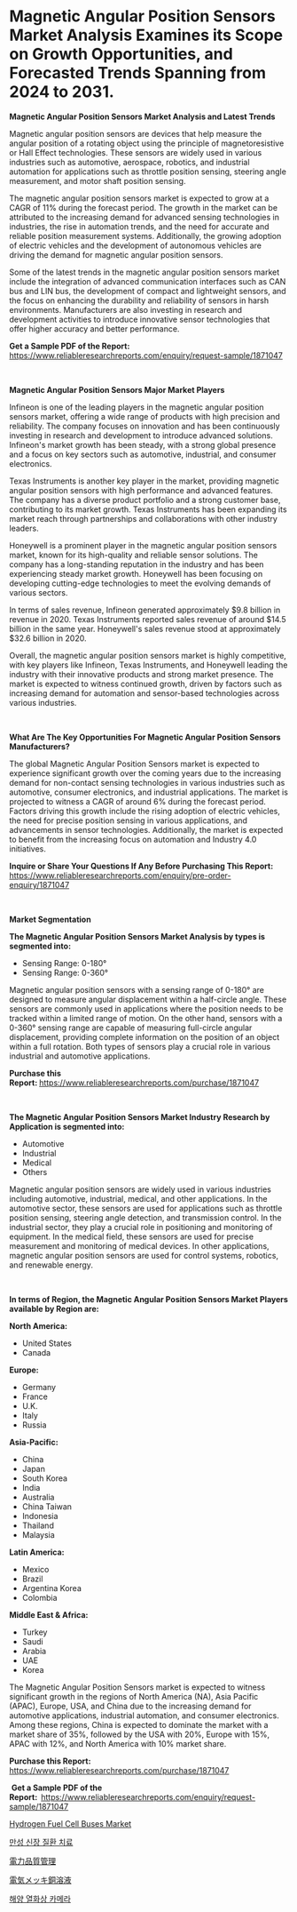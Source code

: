 <p><h1>Magnetic Angular Position Sensors Market Analysis Examines its Scope on Growth Opportunities, and Forecasted Trends Spanning from 2024 to 2031.</h1></p><p><strong>Magnetic Angular Position Sensors Market Analysis and Latest Trends</strong></p>
<p><p>Magnetic angular position sensors are devices that help measure the angular position of a rotating object using the principle of magnetoresistive or Hall Effect technologies. These sensors are widely used in various industries such as automotive, aerospace, robotics, and industrial automation for applications such as throttle position sensing, steering angle measurement, and motor shaft position sensing.</p><p>The magnetic angular position sensors market is expected to grow at a CAGR of 11% during the forecast period. The growth in the market can be attributed to the increasing demand for advanced sensing technologies in industries, the rise in automation trends, and the need for accurate and reliable position measurement systems. Additionally, the growing adoption of electric vehicles and the development of autonomous vehicles are driving the demand for magnetic angular position sensors.</p><p>Some of the latest trends in the magnetic angular position sensors market include the integration of advanced communication interfaces such as CAN bus and LIN bus, the development of compact and lightweight sensors, and the focus on enhancing the durability and reliability of sensors in harsh environments. Manufacturers are also investing in research and development activities to introduce innovative sensor technologies that offer higher accuracy and better performance.</p></p>
<p><strong>Get a Sample PDF of the Report:&nbsp;</strong> <a href="https://www.reliableresearchreports.com/enquiry/request-sample/1871047">https://www.reliableresearchreports.com/enquiry/request-sample/1871047</a></p>
<p>&nbsp;</p>
<p><strong>Magnetic Angular Position Sensors Major Market Players</strong></p>
<p><p>Infineon is one of the leading players in the magnetic angular position sensors market, offering a wide range of products with high precision and reliability. The company focuses on innovation and has been continuously investing in research and development to introduce advanced solutions. Infineon's market growth has been steady, with a strong global presence and a focus on key sectors such as automotive, industrial, and consumer electronics.</p><p>Texas Instruments is another key player in the market, providing magnetic angular position sensors with high performance and advanced features. The company has a diverse product portfolio and a strong customer base, contributing to its market growth. Texas Instruments has been expanding its market reach through partnerships and collaborations with other industry leaders.</p><p>Honeywell is a prominent player in the magnetic angular position sensors market, known for its high-quality and reliable sensor solutions. The company has a long-standing reputation in the industry and has been experiencing steady market growth. Honeywell has been focusing on developing cutting-edge technologies to meet the evolving demands of various sectors.</p><p>In terms of sales revenue, Infineon generated approximately $9.8 billion in revenue in 2020. Texas Instruments reported sales revenue of around $14.5 billion in the same year. Honeywell's sales revenue stood at approximately $32.6 billion in 2020.</p><p>Overall, the magnetic angular position sensors market is highly competitive, with key players like Infineon, Texas Instruments, and Honeywell leading the industry with their innovative products and strong market presence. The market is expected to witness continued growth, driven by factors such as increasing demand for automation and sensor-based technologies across various industries.</p></p>
<p>&nbsp;</p>
<p><strong>What Are The Key Opportunities For Magnetic Angular Position Sensors Manufacturers?</strong></p>
<p><p>The global Magnetic Angular Position Sensors market is expected to experience significant growth over the coming years due to the increasing demand for non-contact sensing technologies in various industries such as automotive, consumer electronics, and industrial applications. The market is projected to witness a CAGR of around 6% during the forecast period. Factors driving this growth include the rising adoption of electric vehicles, the need for precise position sensing in various applications, and advancements in sensor technologies. Additionally, the market is expected to benefit from the increasing focus on automation and Industry 4.0 initiatives.</p></p>
<p><strong>Inquire or Share Your Questions If Any Before Purchasing This Report:</strong> <a href="https://www.reliableresearchreports.com/enquiry/pre-order-enquiry/1871047">https://www.reliableresearchreports.com/enquiry/pre-order-enquiry/1871047</a></p>
<p>&nbsp;</p>
<p><strong>Market Segmentation</strong></p>
<p><strong>The Magnetic Angular Position Sensors Market Analysis by types is segmented into:</strong></p>
<p><ul><li>Sensing Range: 0-180°</li><li>Sensing Range: 0-360°</li></ul></p>
<p><p>Magnetic angular position sensors with a sensing range of 0-180° are designed to measure angular displacement within a half-circle angle. These sensors are commonly used in applications where the position needs to be tracked within a limited range of motion. On the other hand, sensors with a 0-360° sensing range are capable of measuring full-circle angular displacement, providing complete information on the position of an object within a full rotation. Both types of sensors play a crucial role in various industrial and automotive applications.</p></p>
<p><strong>Purchase this Report:&nbsp;</strong><a href="https://www.reliableresearchreports.com/purchase/1871047">https://www.reliableresearchreports.com/purchase/1871047</a></p>
<p>&nbsp;</p>
<p><strong>The Magnetic Angular Position Sensors Market Industry Research by Application is segmented into:</strong></p>
<p><ul><li>Automotive</li><li>Industrial</li><li>Medical</li><li>Others</li></ul></p>
<p><p>Magnetic angular position sensors are widely used in various industries including automotive, industrial, medical, and other applications. In the automotive sector, these sensors are used for applications such as throttle position sensing, steering angle detection, and transmission control. In the industrial sector, they play a crucial role in positioning and monitoring of equipment. In the medical field, these sensors are used for precise measurement and monitoring of medical devices. In other applications, magnetic angular position sensors are used for control systems, robotics, and renewable energy.</p></p>
<p>&nbsp;</p>
<p><strong>In terms of Region, the Magnetic Angular Position Sensors Market Players available by Region are:</strong></p>
<p>
    <p> <strong> North America: </strong>
        <ul>
            <li>United States</li>
            <li>Canada</li>
        </ul>
        </p> 
    <p> <strong> Europe: </strong>
        <ul>
            <li>Germany</li>
            <li>France</li>
            <li>U.K.</li>
            <li>Italy</li>
            <li>Russia</li>
        </ul>
        </p> 
    <p> <strong> Asia-Pacific: </strong>
        <ul>
            <li>China</li>
            <li>Japan</li>
            <li>South Korea</li>
            <li>India</li>
            <li>Australia</li>
            <li>China Taiwan</li>
            <li>Indonesia</li>
            <li>Thailand</li>
            <li>Malaysia</li>
        </ul>
        </p> 
    <p> <strong> Latin America: </strong>
        <ul>
            <li>Mexico</li>
            <li>Brazil</li>
            <li>Argentina Korea</li>
            <li>Colombia</li>
        </ul>
        </p> 
    <p> <strong> Middle East & Africa: </strong>
        <ul>
            <li>Turkey</li>
            <li>Saudi</li>
            <li>Arabia</li>
            <li>UAE</li>
            <li>Korea</li>
        </ul>
    </p>
    </p>
<p><p>The Magnetic Angular Position Sensors market is expected to witness significant growth in the regions of North America (NA), Asia Pacific (APAC), Europe, USA, and China due to the increasing demand for automotive applications, industrial automation, and consumer electronics. Among these regions, China is expected to dominate the market with a market share of 35%, followed by the USA with 20%, Europe with 15%, APAC with 12%, and North America with 10% market share.</p></p>
<p><strong>Purchase this Report: </strong><a href="https://www.reliableresearchreports.com/purchase/1871047">https://www.reliableresearchreports.com/purchase/1871047</a></p>
<p>&nbsp;<strong>Get a Sample PDF of the Report:&nbsp;&nbsp;</strong><a href="https://www.reliableresearchreports.com/enquiry/request-sample/1871047">https://www.reliableresearchreports.com/enquiry/request-sample/1871047</a></p>
<p><strong></strong></p>
<p><p><a href="https://issuu.com/reportprime-2/docs/hydrogen-fuel-cell-buses-market-size-2030.pptx">Hydrogen Fuel Cell Buses Market</a></p><p><a href="https://github.com/vsap75a286l/Market-Research-Report-List-1/blob/main/163620712716.md">만성 신장 질환 치료</a></p><p><a href="https://github.com/NashBeahan2023/Market-Research-Report-List-1/blob/main/389620413768.md">電力品質管理</a></p><p><a href="https://github.com/joaejkdzgyljvo6/Market-Research-Report-List-1/blob/main/846992013767.md">電気メッキ銅溶液</a></p><p><a href="https://github.com/Maeennan456456/Market-Research-Report-List-1/blob/main/709656112717.md">해양 열화상 카메라</a></p></p>